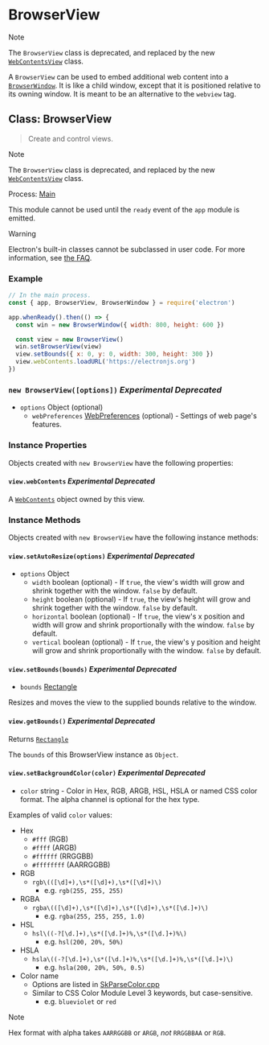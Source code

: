 # BrowserView

<!--
```YAML history
deprecated:
  - pr-url: https://github.com/electron/electron/pull/35658
    breaking-changes-header: deprecated-browserview
```
-->

> [!NOTE]
> The `BrowserView` class is deprecated, and replaced by the new
> [`WebContentsView`](web-contents-view.md) class.

A `BrowserView` can be used to embed additional web content into a
[`BrowserWindow`](browser-window.md). It is like a child window, except that it is positioned
relative to its owning window. It is meant to be an alternative to the
`webview` tag.

## Class: BrowserView

<!--
```YAML history
deprecated:
  - pr-url: https://github.com/electron/electron/pull/35658
    breaking-changes-header: deprecated-browserview
```
-->

> Create and control views.

> [!NOTE]
> The `BrowserView` class is deprecated, and replaced by the new
> [`WebContentsView`](web-contents-view.md) class.

Process: [Main](../glossary.md#main-process)

This module cannot be used until the `ready` event of the `app`
module is emitted.

> [!WARNING]
> Electron's built-in classes cannot be subclassed in user code.
> For more information, see [the FAQ](../faq.md#class-inheritance-does-not-work-with-electron-built-in-modules).

### Example

```js
// In the main process.
const { app, BrowserView, BrowserWindow } = require('electron')

app.whenReady().then(() => {
  const win = new BrowserWindow({ width: 800, height: 600 })

  const view = new BrowserView()
  win.setBrowserView(view)
  view.setBounds({ x: 0, y: 0, width: 300, height: 300 })
  view.webContents.loadURL('https://electronjs.org')
})
```

### `new BrowserView([options])` _Experimental_ _Deprecated_

<!--
```YAML history
deprecated:
  - pr-url: https://github.com/electron/electron/pull/35658
    breaking-changes-header: deprecated-browserview
```
-->

* `options` Object (optional)
  * `webPreferences` [WebPreferences](structures/web-preferences.md?inline) (optional) - Settings of web page's features.

### Instance Properties

Objects created with `new BrowserView` have the following properties:

#### `view.webContents` _Experimental_ _Deprecated_

<!--
```YAML history
deprecated:
  - pr-url: https://github.com/electron/electron/pull/35658
    breaking-changes-header: deprecated-browserview
```
-->

A [`WebContents`](web-contents.md) object owned by this view.

### Instance Methods

Objects created with `new BrowserView` have the following instance methods:

#### `view.setAutoResize(options)` _Experimental_ _Deprecated_

<!--
```YAML history
changes:
  - pr-url: https://github.com/electron/electron/pull/35658
    description: "Standardized auto-resizing behavior across all platforms"
    breaking-changes-header: behavior-changed-browserviewsetautoresize-behavior-on-macos
deprecated:
  - pr-url: https://github.com/electron/electron/pull/35658
    breaking-changes-header: deprecated-browserview
```
-->

* `options` Object
  * `width` boolean (optional) - If `true`, the view's width will grow and shrink together
    with the window. `false` by default.
  * `height` boolean (optional) - If `true`, the view's height will grow and shrink
    together with the window. `false` by default.
  * `horizontal` boolean (optional) - If `true`, the view's x position and width will grow
    and shrink proportionally with the window. `false` by default.
  * `vertical` boolean (optional) - If `true`, the view's y position and height will grow
    and shrink proportionally with the window. `false` by default.

#### `view.setBounds(bounds)` _Experimental_ _Deprecated_

<!--
```YAML history
deprecated:
  - pr-url: https://github.com/electron/electron/pull/35658
    breaking-changes-header: deprecated-browserview
```
-->

* `bounds` [Rectangle](structures/rectangle.md)

Resizes and moves the view to the supplied bounds relative to the window.

#### `view.getBounds()` _Experimental_ _Deprecated_

<!--
```YAML history
deprecated:
  - pr-url: https://github.com/electron/electron/pull/35658
    breaking-changes-header: deprecated-browserview
```
-->

Returns [`Rectangle`](structures/rectangle.md)

The `bounds` of this BrowserView instance as `Object`.

#### `view.setBackgroundColor(color)` _Experimental_ _Deprecated_

<!--
```YAML history
deprecated:
  - pr-url: https://github.com/electron/electron/pull/35658
    breaking-changes-header: deprecated-browserview
```
-->

* `color` string - Color in Hex, RGB, ARGB, HSL, HSLA or named CSS color format. The alpha channel is
  optional for the hex type.

Examples of valid `color` values:

* Hex
  * `#fff` (RGB)
  * `#ffff` (ARGB)
  * `#ffffff` (RRGGBB)
  * `#ffffffff` (AARRGGBB)
* RGB
  * `rgb\(([\d]+),\s*([\d]+),\s*([\d]+)\)`
    * e.g. `rgb(255, 255, 255)`
* RGBA
  * `rgba\(([\d]+),\s*([\d]+),\s*([\d]+),\s*([\d.]+)\)`
    * e.g. `rgba(255, 255, 255, 1.0)`
* HSL
  * `hsl\((-?[\d.]+),\s*([\d.]+)%,\s*([\d.]+)%\)`
    * e.g. `hsl(200, 20%, 50%)`
* HSLA
  * `hsla\((-?[\d.]+),\s*([\d.]+)%,\s*([\d.]+)%,\s*([\d.]+)\)`
    * e.g. `hsla(200, 20%, 50%, 0.5)`
* Color name
  * Options are listed in [SkParseColor.cpp](https://source.chromium.org/chromium/chromium/src/+/main:third_party/skia/src/utils/SkParseColor.cpp;l=11-152;drc=eea4bf52cb0d55e2a39c828b017c80a5ee054148)
  * Similar to CSS Color Module Level 3 keywords, but case-sensitive.
    * e.g. `blueviolet` or `red`

> [!NOTE]
> Hex format with alpha takes `AARRGGBB` or `ARGB`, _not_ `RRGGBBAA` or `RGB`.
